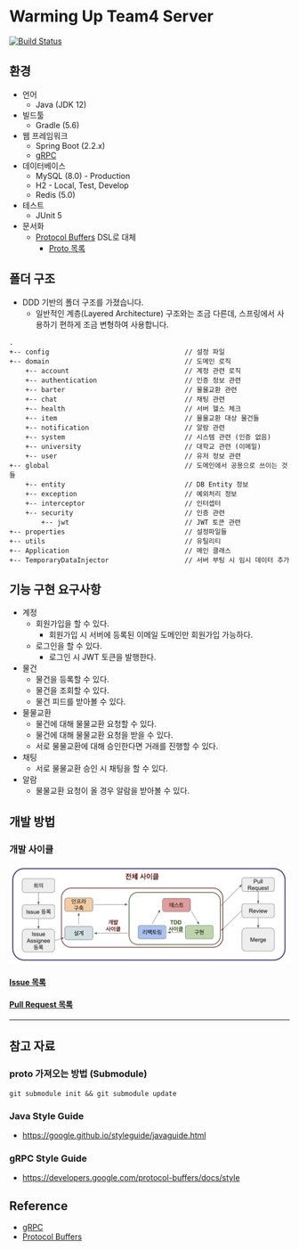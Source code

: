 # Warming Up Team4 Server 

[![Build Status](https://travis-ci.org/depromeet/warming-up-team4-server.svg?branch=develop)](https://travis-ci.org/depromeet/warming-up-team4-server)

## 환경
* 언어
    * Java (JDK 12)
* 빌드툴
    * Gradle (5.6)
* 웹 프레임워크
    * Spring Boot (2.2.x)
    * [gRPC](https://github.com/depromeet/warming-up-team4-server/wiki/gRPC%EB%9E%80%3F)
* 데이터베이스
    * MySQL (8.0) - Production 
    * H2 - Local, Test, Develop
    * Redis (5.0)
* 테스트
    * JUnit 5
* 문서화
    * [Protocol Buffers](https://github.com/depromeet/warming-up-team4-server/wiki/Protocol-Buffers%EB%9E%80%3F) DSL로 대체
        * [Proto 목록](https://github.com/depromeet/warming-up-team4-proto)

## 폴더 구조
* DDD 기반의 폴더 구조를 가졌습니다.
    * 일반적인 계층(Layered Architecture) 구조와는 조금 다른데, 스프링에서 사용하기 편하게 조금 변형하여 사용합니다.
```
.
+-- config                                  // 설정 파일
+-- domain                                  // 도메인 로직
    +-- account                             // 계정 관련 로직
    +-- authentication                      // 인증 정보 관련
    +-- barter                              // 물물교환 관련
    +-- chat                                // 채팅 관련
    +-- health                              // 서버 헬스 체크 
    +-- item                                // 물물교환 대상 물건들
    +-- notification                        // 알람 관련
    +-- system                              // 시스템 관련 (인증 없음)
    +-- university                          // 대학교 관련 (이메일) 
    +-- user                                // 유저 정보 관련
+-- global                                  // 도메인에서 공용으로 쓰이는 것들
    +-- entity                              // DB Entity 정보
    +-- exception                           // 예외처리 정보
    +-- interceptor                         // 인터셉터
    +-- security                            // 인증 관련
        +-- jwt                             // JWT 토큰 관련
+-- properties                              // 설정파일들
+-- utils                                   // 유틸리티
+-- Application                             // 메인 클래스
+-- TemporaryDataInjector                   // 서버 부팅 시 임시 데이터 추가 
```

## 기능 구현 요구사항
* 계정
    * 회원가입을 할 수 있다.
        * 회원가입 시 서버에 등록된 이메일 도메인만 회원가입 가능하다.
    * 로그인을 할 수 있다.
        * 로그인 시 JWT 토큰을 발행한다.
* 물건
    * 물건을 등록할 수 있다.
    * 물건을 조회할 수 있다.
    * 물건 피드를 받아볼 수 있다.
* 물물교환
    * 물건에 대해 물물교환 요청할 수 있다.
    * 물건에 대해 물물교환 요청을 받을 수 있다.
    * 서로 물물교환에 대해 승인한다면 거래를 진행할 수 있다.
* 채팅
    * 서로 물물교환 승인 시 채팅을 할 수 있다.
* 알람
    * 물물교환 요청이 올 경우 알람을 받아볼 수 있다.

## 개발 방법

### 개발 사이클
![develop-cycle](./asset/develop-cycle.png)

#### [Issue 목록](https://github.com/depromeet/warming-up-team4-server/issues?q=is%3Aissue+is%3Aopen+sort%3Aupdated-desc)

#### [Pull Request 목록](https://github.com/depromeet/warming-up-team4-server/pulls?q=is%3Apr+is%3Aopen+sort%3Aupdated-desc)

---

## 참고 자료

### proto 가져오는 방법 (Submodule)
```shell script
git submodule init && git submodule update
```

### Java Style Guide
* https://google.github.io/styleguide/javaguide.html

### gRPC Style Guide
* https://developers.google.com/protocol-buffers/docs/style

## Reference
* [gRPC](https://grpc.io/)
* [Protocol Buffers](https://developers.google.com/protocol-buffers)
